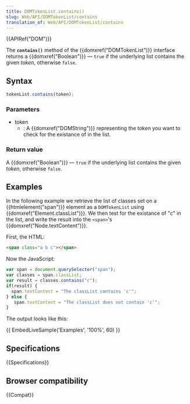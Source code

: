 ```yaml
---
title: DOMTokenList.contains()
slug: Web/API/DOMTokenList/contains
translation_of: Web/API/DOMTokenList/contains
---
```

{{APIRef("DOM")}}

The **`contains()`** method of the {{domxref("DOMTokenList")}} interface returns a {{domxref("Boolean")}} — `true` if the underlying list contains the given _token_, otherwise `false`.

## Syntax

```js
tokenList.contains(token);
```

### Parameters

- token
  - : A {{domxref("DOMString")}} representing the token you want to check for the existance of in the list.

### Return value

A {{domxref("Boolean")}} — `true` if the underlying list contains the given _token_, otherwise `false`.

## Examples

In the following example we retrieve the list of classes set on a {{htmlelement("span")}} element as a `DOMTokenList` using {{domxref("Element.classList")}}. We then test for the existance of "c" in the list, and write the result into the `<span>`'s {{domxref("Node.textContent")}}.

First, the HTML:

```html
<span class="a b c"></span>
```

Now the JavaScript:

```js
var span = document.querySelector("span");
var classes = span.classList;
var result = classes.contains("c");
if(result) {
  span.textContent = "The classList contains 'c'";
} else {
   span.textContent = "The classList does not contain 'c'";
}
```

The output looks like this:

{{ EmbedLiveSample('Examples', '100%', 60) }}

## Specifications

{{Specifications}}

## Browser compatibility

{{Compat}}

